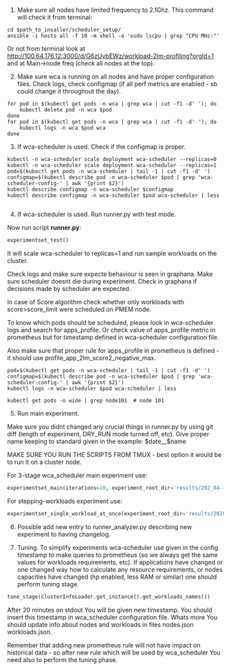 1. Make sure all nodes have limited frequency to 2.1Ghz.
This command will check it from terminal:

```shell
cd $path_to_insaller/scheduler_setup/
ansible -i hosts all -f 10 -m shell -a 'sudo lscpu | grep "CPU MHz:"'
```

Or not from terminal look at 
http://100.64.176.12:3000/d/G6zUvbEWz/workload-2lm-profiling?orgId=1
and at Main->node freq (check all nodes at the top).

2. Make sure wca is running on all nodes and have proper configuration files.
Check logs, check configmap (if all perf metrics are enabled - sb could change
it throughout the day).

```shell
for pod in $(kubectl get pods -n wca | grep wca | cut -f1 -d' '); do
	kubectl delete pod -n wca $pod
done
for pod in $(kubectl get pods -n wca | grep wca | cut -f1 -d' '); do
	kubectl logs -n wca $pod wca
done
```

3. If wca-scheduler is used. Check if the configmap is proper.

```shell
kubectl -n wca-scheduler scale deployment wca-scheduler --replicas=0
kubectl -n wca-scheduler scale deployment wca-scheduler --replicas=1
pod=$(kubectl get pods -n wca-scheduler | tail -1 | cut -f1 -d' ')
configmap=$(kubectl describe pod -n wca-scheduler $pod | grep 'wca-scheduler-config-' | awk '{print $2}')
kubectl describe configmap -n wca-scheduler $configmap
kubectl describe configmap -n wca-scheduler $pod wca-scheduler | less
 
```

4. If wca-scheduler is used. Run runner.py with test mode.

Now run script **runner.py**:

```python
experimentset_test()
```

It will scale wca-scheduler to replicas=1 and run sample workloads on the cluster.

Check logs and make sure expecte behaviour is seen in graphana. Make sure scheduler doesnt die during experiment.
Check in graphana if decisions made by scheduler are expected. 

In case of Score algorithm check whether only
workloads with score>score_limit were scheduled on PMEM node.

To know which pods should be scheduled,
please look in wca-scheduler logs and search for apps_profile. Or check value of apps_profile
metric in prometheus but for timestamp defined in wca-scheduler configuration file.

Also make sure that proper rule for apps_profile in prometheus is defined - it should use
profile_app_2lm_score2_negative_max.

```shell
pod=$(kubectl get pods -n wca-scheduler | tail -1 | cut -f1 -d' ')
configmap=$(kubectl describe pod -n wca-scheduler $pod | grep 'wca-scheduler-config-' | awk '{print $2}')
kubectl logs -n wca-scheduler $pod wca-scheduler | less

kubectl get pods -o wide | grep node101  # node 101
```

5. Run main experiment.

Make sure you didnt changed any crucial things in runner.py by using git diff (length of experiment, DRY_RUN mode turned off, etc).
Give proper name keeping to standard given in the example: $date__$name

MAKE SURE YOU RUN THE SCRIPTS FROM TMUX - best option it would be to run it on a cluster node.

For 3-stage wca_scheduler main experiment use:

```python
experimentset_main(iterations=10, experiment_root_dir='results/202_04-16__score2_promrules')
```

For stepping-workloads experiment use:

```python
experimentset_single_workload_at_once(experiment_root_dir='results/2020-04-16__stepping_single_workloads')
```

6. Possible add new entry to runner_analyzer.py describing new experiment to having changelog.

7. Tuning.
To simplify experiments wca-scheduler use given in the config timestamp to make queries to prometheus
(so we always get the same values for workloads requirements, etc).
If applications have changed or one changed way how to calculate any resource requirements, or nodes
capacities have changed (hp enabled, less RAM or similar) one should perform tuning stage.

```python
tune_stage(ClusterInfoLoader.get_instance().get_workloads_names())
```

After 20 minutes on stdout You will be given  new timestamp. You should insert this timestamp in wca_scheduler
configuration file. Whats more You should update info about nodes and workloads in files
nodes.json workloads.json.

Remember that adding new prometheus rule will not have impact on historical data - so after new rule which will be used
by wca_scheduler You need also to perform the tuning phase.
